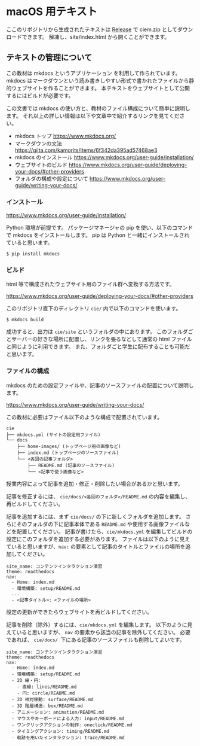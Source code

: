 # macOS 用テキスト

ここのリポジトリから生成されたテキストは [Release](https://github.com/trnciii/cie/releases) で ciem.zip としてダウンロードできます。
解凍し、site/index.html から開くことができます。


## テキストの管理について

この教材は mkdocs というアプリケーション を利用して作られています。
mkdocs はマークダウンという読み書きしやすい形式で書かれたファイルから静的ウェブサイトを作ることができます。
本テキストをウェブサイトとして公開するにはビルドが必要です。

この文書では mkdocs の使い方と、教材のファイル構成について簡単に説明します。
それ以上の詳しい情報は以下や文章中で紹介するリンクを見てください。

* mkdocs トップ https://www.mkdocs.org/
* マークダウンの文法 https://qiita.com/kamorits/items/6f342da395ad57468ae3
* mkdocs のインストール https://www.mkdocs.org/user-guide/installation/
* ウェブサイトのビルド https://www.mkdocs.org/user-guide/deploying-your-docs/#other-providers
* フォルダの構成や設定について https://www.mkdocs.org/user-guide/writing-your-docs/

### インストール

https://www.mkdocs.org/user-guide/installation/

Python 環境が前提です。
パッケージマネージャの pip を使い、以下のコマンドで mkdocs をインストールします。
pip は Python と一緒にインストールされていると思います。

`$ pip install mkdocs`


### ビルド

html 等で構成されたウェブサイト用のファイル群へ変換する方法です。

https://www.mkdocs.org/user-guide/deploying-your-docs/#other-providers

このリポジトリ直下のディレクトリ `cie/` 内で以下のコマンドを使います。

`$ mkdocs build`

成功すると、出力は `cie/site` というフォルダの中にあります。
このフォルダごとサーバーの好きな場所に配置し、リンクを張るなどして通常の html ファイルと同じように利用できます。
また、フォルダごと学生に配布することも可能だと思います。


### ファイルの構成

mkdocs のための設定ファイルや、記事のソースファイルの配置について説明します。

https://www.mkdocs.org/user-guide/writing-your-docs/

この教材に必要はファイル以下のような構成で配置されています。

```
cie
├── mkdocs.yml (サイトの設定用ファイル)
└── docs
    ├── home-images/ (トップページ用の画像など)
    ├── index.md (トップページのソースファイル)
    └── <各回の記事フォルダ>
        ├── README.md (記事のソースファイル)
        └── <記事で使う画像など>
```

授業内容によって記事を追加・修正・削除したい場合があるかと思います。

記事を修正するには、 `cie/docs/<各回のフォルダ>/README.md` の内容を編集し、再ビルドしてください。

記事を追加するには、まず `cie/docs/` の下に新しくフォルダを追加します。
さらにそのフォルダの下に記事本体である `README.md` や使用する画像ファイルなどを配置してください。
記事が書けたら、`cie/mkdocs.yml` を編集してビルドの設定にこのフォルダを追加する必要があります。
ファイルは以下のように見えていると思いますが、`nav:` の要素として記事のタイトルとファイルの場所を追加してください。

```
site_name: コンテンツインタラクション演習
theme: readthedocs
nav:
  - Home: index.md
  - 環境構築: setup/README.md
  ...
  - <記事タイトル>: <ファイルの場所>
```

設定の更新ができたらウェブサイトを再ビルドしてください。

記事を削除（除外）するには、`cie/mkdocs.yml` を編集します。
以下のように見えていると思いますが、 `nav` の要素から該当の記事を除外してください。
必要であれば、 `cie/docs/ `下にある記事のソースファイルも削除してよいです。

```
site_name: コンテンツインタラクション演習
theme: readthedocs
nav:
  - Home: index.md
  - 環境構築: setup/README.md
  - 2D 線・円:
    - 直線: lines/README.md
    - 円: circle/README.md
  - 2D 相対移動: surface/README.md
  - 3D 階層構造: box/README.md
  - アニメーション: animation/README.md
  - マウスやキーボードによる入力: input/README.md
  - ワンクリックアクションの制作: oneclick/README.md
  - タイミングアクション: timing/README.md
  - 軌跡を用いたインタラクション: trace/README.md
```






